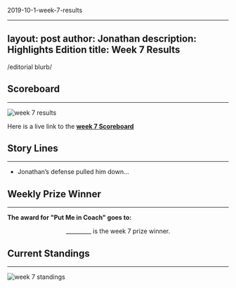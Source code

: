 2019-10-1-week-7-results

---
layout: post
author: Jonathan
description: Highlights Edition
title: Week 7 Results
---
/editorial blurb/

## Scoreboard
---
<img class="center" src="/assets/results/wr7.png" alt="week 7 results">

Here is a live link to the **[week 7 Scoreboard](https://fantasy.espn.com/football/league/scoreboard?leagueId=215530&matchupPeriodId=7)**


## Story Lines
---
- Jonathan’s defense pulled him down… 

## Weekly Prize Winner
---
**The award for "Put Me in Coach" goes to:**

<p  class="callout" align="center"> _________ is the week 7 prize winner.</p>

## Current Standings
---

<img class="center" src="/assets/results/ws7.png" alt="week 7 standings">